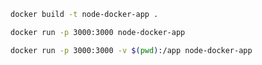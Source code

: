 
```bash
docker build -t node-docker-app .

```

```bash
docker run -p 3000:3000 node-docker-app
```



```bash
docker run -p 3000:3000 -v $(pwd):/app node-docker-app
```



